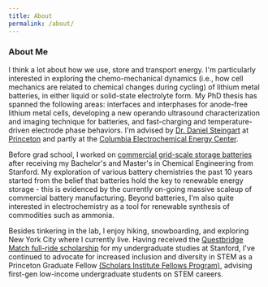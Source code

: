 ```yaml
---
title: About
permalink: /about/
---
```


### About Me
I think a lot about how we use, store and transport energy. I'm particularly interested in exploring the chemo-mechanical dynamics (i.e., how cell mechanics are related to chemical changes during cycling) of lithium metal batteries, in either liquid or solid-state electrolyte form. My PhD thesis has spanned the following areas: interfaces and interphases for anode-free lithium metal cells, developing a new operando ultrasound characterization and imaging technique for batteries, and fast-charging and temperature-driven electrode phase behaviors. I'm advised by [Dr. Daniel Steingart](https://steingart.engineering.columbia.edu/) at [Princeton](https://acee.princeton.edu/) and partly at the [Columbia Electrochemical Energy Center](https://ceec.engineering.columbia.edu/). 

Before grad school, I worked on [commercial grid-scale storage batteries](https://www.primuspower.com/en/) after receiving my Bachelor's and Master's in Chemical Engineering from Stanford. My exploration of various battery chemistries the past 10 years started from the belief that batteries hold the key to renewable energy storage - this is evidenced by the currently on-going massive scaleup of commercial battery manufacturing. Beyond batteries, I'm also quite interested in electrochemistry as a tool for renewable synthesis of commodities such as ammonia.  

Besides tinkering in the lab, I enjoy hiking, snowboarding, and exploring New York City where I currently live. Having received the [Questbridge Match full-ride scholarship](https://www.questbridge.org/about/mission-and-vision) for my undergraduate studies at Stanford, I've continued to advocate for increased inclusion and diversity in STEM as a Princeton Graduate Fellow [(Scholars Institute Fellows Program)](https://sifp.princeton.edu/our-mission), advising first-gen low-income undergraduate students on STEM careers. 

